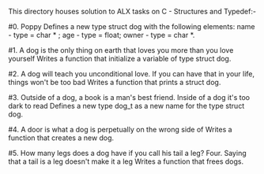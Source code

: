 This directory houses solution to ALX tasks on C - Structures and Typedef:-

#0. Poppy
Defines a new type struct dog with the following elements: name - type = char * ; age - type = float; owner -  type = char *.

#1. A dog is the only thing on earth that loves you more than you love yourself
Writes a function that initialize a variable of type struct dog.

#2. A dog will teach you unconditional love. If you can have that in your life, things won't be too bad
Writes a function that prints a struct dog.

#3. Outside of a dog, a book is a man's best friend. Inside of a dog it's too dark to read
Defines a new type dog_t as a new name for the type struct dog.

#4. A door is what a dog is perpetually on the wrong side of
Writes a function that creates a new dog.

#5. How many legs does a dog have if you call his tail a leg? Four. Saying that a tail is a leg doesn't make it a leg
Writes a function that frees dogs.
